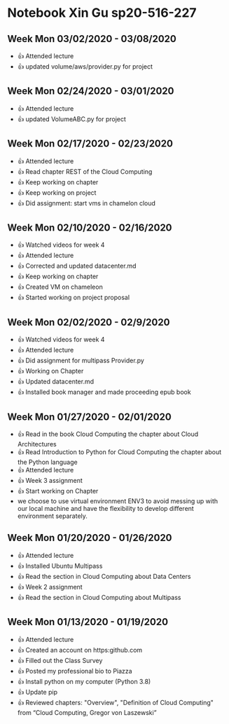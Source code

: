 # Notebook Xin Gu sp20-516-227

## Week Mon 03/02/2020 - 03/08/2020

* :+1: Attended lecture
* :+1: updated volume/aws/provider.py for project

## Week Mon 02/24/2020 - 03/01/2020

* :+1: Attended lecture
* :+1: updated VolumeABC.py for project

## Week Mon 02/17/2020 - 02/23/2020

* :+1: Attended lecture
* :+1: Read chapter REST of the Cloud Computing
* :+1: Keep working on chapter
* :+1: Keep working on project
* :+1: Did assignment: start vms in chamelon cloud

## Week Mon 02/10/2020 - 02/16/2020

* :+1: Watched videos for week 4
* :+1: Attended lecture
* :+1: Corrected and updated datacenter.md
* :+1: Keep working on chapter
* :+1: Created VM on chameleon
* :+1: Started working on project proposal

## Week Mon 02/02/2020 - 02/9/2020

* :+1: Watched videos for week 4
* :+1: Attended lecture
* :+1: Did assignment for multipass Provider.py
* :+1: Working on Chapter
* :+1: Updated datacenter.md
* :+1: Installed book manager and made proceeding epub book 

## Week Mon 01/27/2020 - 02/01/2020

* :+1: Read in the book Cloud Computing the chapter about Cloud Architectures
* :+1: Read Introduction to Python for Cloud Computing the chapter about the Python language
* :+1: Attended lecture
* :+1: Week 3 assignment
* :+1: Start working on Chapter
* we choose to use virtual environment ENV3 to avoid messing up with our local machine and have the flexibility to develop different environment separately. 

## Week Mon 01/20/2020 - 01/26/2020
* :+1: Attended lecture
* :+1: Installed Ubuntu Multipass
* :+1: Read the section in Cloud Computing about Data Centers
* :+1: Week 2 assignment
* :+1: Read the section in Cloud Computing about Multipass

## Week Mon 01/13/2020 - 01/19/2020

* :+1: Attended lecture
* :+1: Created an account on https:github.com
* :+1: Filled out the Class Survey
* :+1: Posted my professional bio to Piazza
* :+1: Install python on my computer (Python 3.8)
* :+1: Update pip
* :+1: Reviewed chapters: "Overview", "Definition of Cloud Computing" from “Cloud Computing, Gregor von Laszewski”
